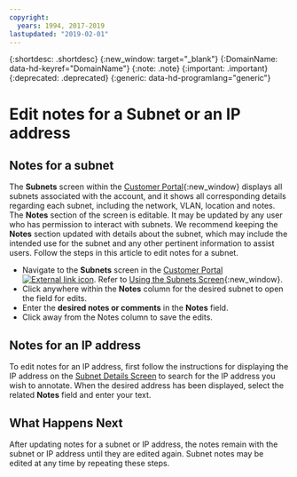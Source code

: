 ```yaml
---
copyright:
  years: 1994, 2017-2019
lastupdated: "2019-02-01"
---
```


{:shortdesc: .shortdesc}
{:new_window: target="_blank"}
{:DomainName: data-hd-keyref="DomainName"}
{:note: .note}
{:important: .important}
{:deprecated: .deprecated}
{:generic: data-hd-programlang="generic"}

# Edit notes for a Subnet or an IP address

## Notes for a subnet
The **Subnets** screen within the [Customer Portal](https://{DomainName}/){:new_window} displays all subnets associated with the account, and it shows all corresponding details regarding each subnet, including the network, VLAN, location and notes. The **Notes** section of the screen is editable. It may be updated by any user who has permission to interact with subnets. We recommend keeping the **Notes** section updated with details about the subnet, which may include the intended use for the subnet and any other pertinent information to assist users. Follow the steps in this article to edit notes for a subnet.

* Navigate to the **Subnets** screen in the [Customer Portal ![External link icon](../../icons/launch-glyph.svg "External link icon")](https://{DomainName}/). Refer to [Using the Subnets Screen](/docs/infrastructure/subnets?topic=subnets-view-subnet-details){:new_window}.
* Click anywhere within the **Notes** column for the desired subnet to open the field for edits.
* Enter the **desired notes or comments** in the **Notes** field.
* Click away from the Notes column to save the edits.

## Notes for an IP address

To edit notes for an IP address, first follow the instructions for displaying the IP address on the [Subnet Details Screen](/docs/infrastructure/subnets?topic=subnets-filter-ip-addresses-on-the-subnet-details-screen) to search for the IP address you wish to annotate. When the desired address has been displayed, select the related **Notes** field and enter your text.

## What Happens Next

After updating notes for a subnet or IP address, the notes remain with the subnet or IP address until they are edited again. Subnet notes may be edited at any time by repeating these steps.
